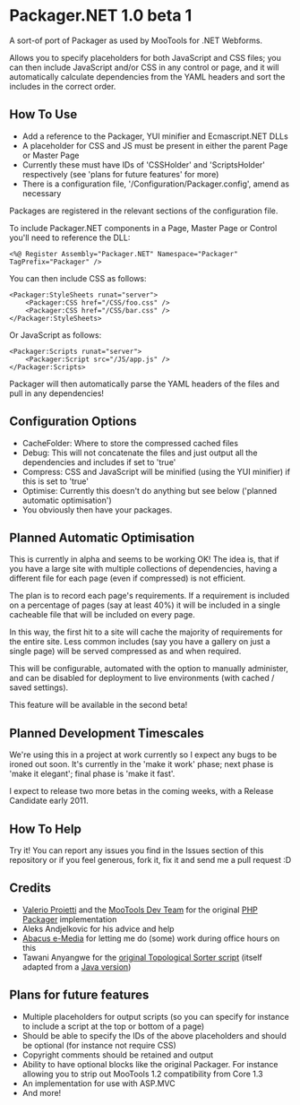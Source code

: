 Packager.NET 1.0 beta 1
=======================

A sort-of port of Packager as used by MooTools for .NET Webforms.

Allows you to specify placeholders for both JavaScript and CSS files; you can then include JavaScript and/or CSS in any control or page, and it will automatically calculate dependencies from the YAML headers and sort the includes in the correct order.


## How To Use

 * Add a reference to the Packager, YUI minifier and Ecmascript.NET DLLs
 * A placeholder for CSS and JS must be present in either the parent Page or Master Page
 * Currently these must have IDs of 'CSSHolder' and 'ScriptsHolder' respectively (see 'plans for future features' for more)
 * There is a configuration file, '/Configuration/Packager.config', amend as necessary

Packages are registered in the relevant sections of the configuration file.

To include Packager.NET components in a Page, Master Page or Control you'll need to reference the DLL:

	<%@ Register Assembly="Packager.NET" Namespace="Packager" TagPrefix="Packager" />

You can then include CSS as follows:

	<Packager:StyleSheets runat="server">
		<Packager:CSS href="/CSS/foo.css" />
		<Packager:CSS href="/CSS/bar.css" />
	</Packager:StyleSheets>

Or JavaScript as follows:

	<Packager:Scripts runat="server">
		<Packager:Script src="/JS/app.js" />
	</Packager:Scripts>

Packager will then automatically parse the YAML headers of the files and pull in any dependencies!


## Configuration Options

 * CacheFolder: Where to store the compressed cached files
 * Debug: This will not concatenate the files and just output all the dependencies and includes if set to 'true'
 * Compress: CSS and JavaScript will be minified (using the YUI minifier) if this is set to 'true'
 * Optimise: Currently this doesn't do anything but see below ('planned automatic optimisation')
 * You obviously then have your packages.
 

## Planned Automatic Optimisation

This is currently in alpha and seems to be working OK! The idea is, that if you have a large site with multiple collections of dependencies,
having a different file for each page (even if compressed) is not efficient.

The plan is to record each page's requirements. If a requirement is included on a percentage of pages (say at least 40%) it will be included in
a single cacheable file that will be included on every page.

In this way, the first hit to a site will cache the majority of requirements for the entire site. Less common includes (say you have a gallery on
just a single page) will be served compressed as and when required.

This will be configurable, automated with the option to manually administer, and can be disabled for deployment to live environments (with cached
 / saved settings).

This feature will be available in the second beta!


## Planned Development Timescales

We're using this in a project at work currently so I expect any bugs to be ironed out soon. It's currently in the 'make it work' phase; next
phase is 'make it elegant'; final phase is 'make it fast'.

I expect to release two more betas in the coming weeks, with a Release Candidate early 2011.


## How To Help

Try it! You can report any issues you find in the Issues section of this repository or if you feel generous, fork it, fix it and send me a pull
request :D 


## Credits

 * [Valerio Proietti](http://github.com/kamicane) and the [MooTools Dev Team](http://mootools.net/developers) for the original [PHP Packager](http://github.com/kamicane/packager) implementation
 * Aleks Andjelkovic for his advice and help
 * [Abacus e-Media](http://www.abacusemedia.com/) for letting me do (some) work during office hours on this
 * Tawani Anyangwe for the [original Topological Sorter script](http://tawani.blogspot.com/2009/02/topological-sorting-and-cyclic.html) (itself adapted from a [Java version](http://www.java2s.com/Code/Java/Collections-Data-Structure/Topologicalsorting.htm))


## Plans for future features
	
 * Multiple placeholders for output scripts (so you can specify for instance to include a script at the top or bottom of a page)
 * Should be able to specify the IDs of the above placeholders and should be optional (for instance not require CSS)
 * Copyright comments should be retained and output
 * Ability to have optional blocks like the original Packager. For instance allowing you to strip out MooTools 1.2 compatibility from Core 1.3
 * An implementation for use with ASP.MVC
 * And more!